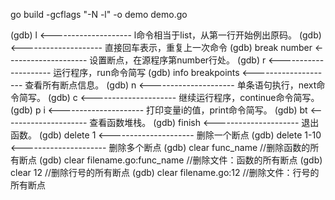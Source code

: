go build -gcflags "-N -l" -o demo demo.go



(gdb) l <-------------------- l命令相当于list，从第一行开始例出原码。
(gdb) <-------------------- 直接回车表示，重复上一次命令
(gdb) break number <-------------------- 设置断点，在源程序第number行处。
(gdb) r <--------------------- 运行程序，run命令简写
(gdb) info breakpoints <-------------------- 查看所有断点信息。
(gdb) n <--------------------- 单条语句执行，next命令简写。
(gdb) c <--------------------- 继续运行程序，continue命令简写。
(gdb) p i <--------------------- 打印变量i的值，print命令简写。
(gdb) bt <--------------------- 查看函数堆栈。
(gdb) finish <--------------------- 退出函数。
(gdb) delete 1 <--------------------- 删除一个断点
(gdb) delete 1-10 <--------------------- 删除多个断点
(gdb) clear func_name         //删除函数的所有断点
(gdb) clear filename.go:func_name   //删除文件：函数的所有断点
(gdb) clear 12                  //删除行号的所有断点
(gdb) clear filename.go:12           //删除文件：行号的所有断点
